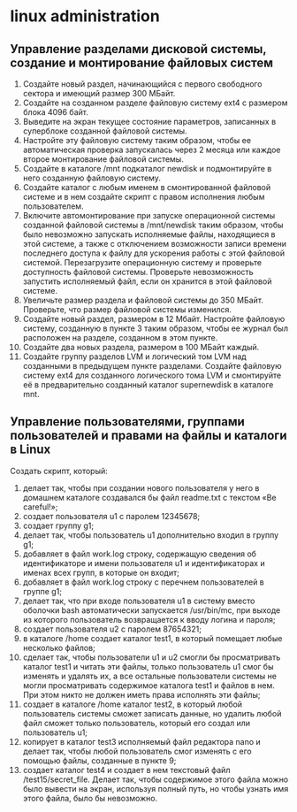 # linux administration

## Управление разделами дисковой системы, создание и монтирование файловых систем

1. Создайте новый раздел, начинающийся с первого свободного сектора и имеющий размер
300 МБайт.
2. Создайте на созданном разделе файловую систему ext4 с размером блока 4096 байт.
3. Выведите на экран текущее состояние параметров, записанных в суперблоке созданной
файловой системы.
4. Настройте эту файловую систему таким образом, чтобы ее автоматическая проверка
запускалась через 2 месяца или каждое второе монтирование файловой системы.
5. Создайте в каталоге /mnt подкаталог newdisk и подмонтируйте в него созданную
файловую систему.
6. Создайте каталог с любым именем в смонтированной файловой системе и в нем создайте
скрипт с правом исполнения любым пользователем.
7. Включите автомонтирование при запуске операционной системы созданной файловой
системы в /mnt/newdisk таким образом, чтобы было невозможно запускать
исполняемые файлы, находящиеся в этой системе, а также с отключением возможности
записи времени последнего доступа к файлу для ускорения работы с этой файловой 
системой. Перезагрузите операционную систему и проверьте доступность файловой
системы. Проверьте невозможность запустить исполняемый файл, если он хранится в этой
файловой системе.
8. Увеличьте размер раздела и файловой системы до 350 МБайт. Проверьте, что размер
файловой системы изменился.
9. Создайте новый раздел, размером в 12 Мбайт. Настройте файловую систему, созданную в
пункте 3 таким образом, чтобы ее журнал был расположен на разделе, созданном в этом
пункте.
10. Создайте два новых раздела, размером в 100 МБайт каждый.
11. Создайте группу разделов LVM и логический том LVM над созданными в предыдущем
пункте разделами. Создайте файловую систему ext4 для созданного логического тома
LVM и смонтируйте её в предварительно созданный каталог supernewdisk в каталоге
mnt.

## Управление пользователями, группами пользователей и правами на файлы и каталоги в Linux

Создать скрипт, который:
1. делает так, чтобы при создании нового пользователя у него в домашнем каталоге
создавался бы файл readme.txt с текстом «Be careful!»;
2. создает пользователя u1 с паролем 12345678;
3. создает группу g1;
4. делает так, чтобы пользователь u1 дополнительно входил в группу g1;
5. добавляет в файл work.log строку, содержащую сведения об идентификаторе и имени
пользователя u1 и идентификаторах и именах всех групп, в которые он входит;
6. добавляет в файл work.log строку с перечнем пользователей в группе g1;
7. делает так, что при входе пользователя u1 в систему вместо оболочки bash автоматически
запускается /usr/bin/mc, при выходе из которого пользователь возвращается к вводу
логина и пароля;
8. создает пользователя u2 с паролем 87654321;
9. в каталоге /home создает каталог test1, в который помещает любые несколько файлов;
10. сделает так, чтобы пользователи u1 и u2 смогли бы просматривать каталог test1 и
читать эти файлы, только пользователь u1 смог бы изменять и удалять их, а все остальные
пользователи системы не могли просматривать содержимое каталога test1 и файлов в
нем. При этом никто не должен иметь права исполнять эти файлы;
11. создает в каталоге /home каталог test2, в который любой пользователь системы
сможет записать данные, но удалить любой файл сможет только пользователь, который
его создал или пользователь u1;
12. копирует в каталог test3 исполняемый файл редактора nano и делает так, чтобы любой
пользователь смог изменять с его помощью файлы, созданные в пункте 9;
13. создает каталог test4 и создает в нем текстовый файл /test15/secret_file. Делает
так, чтобы содержимое этого файла можно было вывести на экран, используя полный
путь, но чтобы узнать имя этого файла, было бы невозможно.
